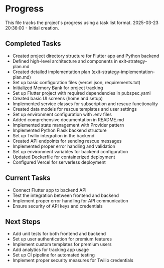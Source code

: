 # Progress

This file tracks the project's progress using a task list format.
2025-03-23 20:36:00 - Initial creation.

## Completed Tasks

- Created project directory structure for Flutter app and Python backend
- Defined high-level architecture and components in exit-strategy-plan.md
- Created detailed implementation plan (exit-strategy-implementation-plan.md)
- Set up basic configuration files (vercel.json, requirements.txt)
- Initialized Memory Bank for project tracking
- Set up Flutter project with required dependencies in pubspec.yaml
- Created basic UI screens (home and setup)
- Implemented service classes for subscription and rescue functionality
- Created data models for rescue templates and user settings
- Set up environment configuration with .env files
- Added comprehensive documentation in README.md
- Implemented state management with Provider pattern
- Implemented Python Flask backend structure
- Set up Twilio integration in the backend
- Created API endpoints for sending rescue messages
- Implemented proper error handling and validation
- Set up environment variables for backend configuration
- Updated Dockerfile for containerized deployment
- Configured Vercel for serverless deployment

## Current Tasks

- Connect Flutter app to backend API
- Test the integration between frontend and backend
- Implement proper error handling for API communication
- Ensure security of API keys and credentials

## Next Steps

- Add unit tests for both frontend and backend
- Set up user authentication for premium features
- Implement custom templates for premium users
- Add analytics for tracking app usage
- Set up CI pipeline for automated testing
- Implement proper security measures for Twilio credentials